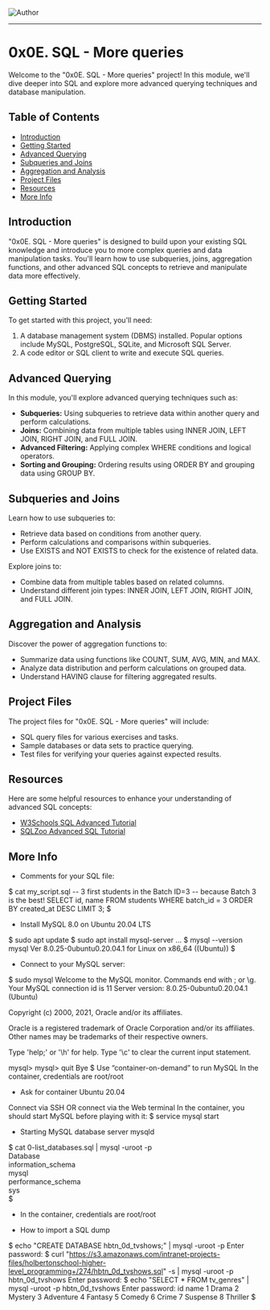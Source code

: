 ![Author](https://img.shields.io/badge/Author-Azuka%20Uteh-blue.svg)

---

# 0x0E. SQL - More queries

Welcome to the "0x0E. SQL - More queries" project! In this module, we'll dive deeper into SQL and explore more advanced querying techniques and database manipulation.

## Table of Contents

- [Introduction](#introduction)
- [Getting Started](#getting-started)
- [Advanced Querying](#advanced-querying)
- [Subqueries and Joins](#subqueries-and-joins)
- [Aggregation and Analysis](#aggregation-and-analysis)
- [Project Files](#project-files)
- [Resources](#resources)
- [More Info](#More-Info)

## Introduction

"0x0E. SQL - More queries" is designed to build upon your existing SQL knowledge and introduce you to more complex queries and data manipulation tasks. You'll learn how to use subqueries, joins, aggregation functions, and other advanced SQL concepts to retrieve and manipulate data more effectively.

## Getting Started

To get started with this project, you'll need:

1. A database management system (DBMS) installed. Popular options include MySQL, PostgreSQL, SQLite, and Microsoft SQL Server.
2. A code editor or SQL client to write and execute SQL queries.

## Advanced Querying

In this module, you'll explore advanced querying techniques such as:

- **Subqueries:** Using subqueries to retrieve data within another query and perform calculations.
- **Joins:** Combining data from multiple tables using INNER JOIN, LEFT JOIN, RIGHT JOIN, and FULL JOIN.
- **Advanced Filtering:** Applying complex WHERE conditions and logical operators.
- **Sorting and Grouping:** Ordering results using ORDER BY and grouping data using GROUP BY.

## Subqueries and Joins

Learn how to use subqueries to:

- Retrieve data based on conditions from another query.
- Perform calculations and comparisons within subqueries.
- Use EXISTS and NOT EXISTS to check for the existence of related data.

Explore joins to:

- Combine data from multiple tables based on related columns.
- Understand different join types: INNER JOIN, LEFT JOIN, RIGHT JOIN, and FULL JOIN.

## Aggregation and Analysis

Discover the power of aggregation functions to:

- Summarize data using functions like COUNT, SUM, AVG, MIN, and MAX.
- Analyze data distribution and perform calculations on grouped data.
- Understand HAVING clause for filtering aggregated results.

## Project Files

The project files for "0x0E. SQL - More queries" will include:

- SQL query files for various exercises and tasks.
- Sample databases or data sets to practice querying.
- Test files for verifying your queries against expected results.

## Resources

Here are some helpful resources to enhance your understanding of advanced SQL concepts:

- [W3Schools SQL Advanced Tutorial](https://www.w3schools.com/sql/sql_advanced.asp)
- [SQLZoo Advanced SQL Tutorial](https://sqlzoo.net/wiki/SELECT_from_Nobel_Tutorial)

## More Info

* Comments for your SQL file:

$ cat my_script.sql
-- 3 first students in the Batch ID=3
-- because Batch 3 is the best!
SELECT id, name FROM students WHERE batch_id = 3 ORDER BY created_at DESC LIMIT 3;
$

* Install MySQL 8.0 on Ubuntu 20.04 LTS

$ sudo apt update
$ sudo apt install mysql-server
...
$ mysql --version
mysql  Ver 8.0.25-0ubuntu0.20.04.1 for Linux on x86_64 ((Ubuntu))
$
* Connect to your MySQL server:

$ sudo mysql
Welcome to the MySQL monitor.  Commands end with ; or \g.
Your MySQL connection id is 11
Server version: 8.0.25-0ubuntu0.20.04.1 (Ubuntu)

Copyright (c) 2000, 2021, Oracle and/or its affiliates.

Oracle is a registered trademark of Oracle Corporation and/or its
affiliates. Other names may be trademarks of their respective
owners.

Type 'help;' or '\h' for help. Type '\c' to clear the current input statement.

mysql>
mysql> quit
Bye
$
Use “container-on-demand” to run MySQL
In the container, credentials are root/root

* Ask for container Ubuntu 20.04

Connect via SSH
OR connect via the Web terminal
In the container, you should start MySQL before playing with it:
$ service mysql start                                                   

* Starting MySQL database server mysqld 

$ cat 0-list_databases.sql | mysql -uroot -p                               
Database                                                                                   
information_schema                                                                         
mysql                                                                                      
performance_schema                                                                         
sys                      
$
- In the container, credentials are root/root

* How to import a SQL dump

$ echo "CREATE DATABASE hbtn_0d_tvshows;" | mysql -uroot -p
Enter password: 
$ curl "https://s3.amazonaws.com/intranet-projects-files/holbertonschool-higher-level_programming+/274/hbtn_0d_tvshows.sql" -s | mysql -uroot -p hbtn_0d_tvshows
Enter password: 
$ echo "SELECT * FROM tv_genres" | mysql -uroot -p hbtn_0d_tvshows
Enter password: 
id  name
1   Drama
2   Mystery
3   Adventure
4   Fantasy
5   Comedy
6   Crime
7   Suspense
8   Thriller
$
